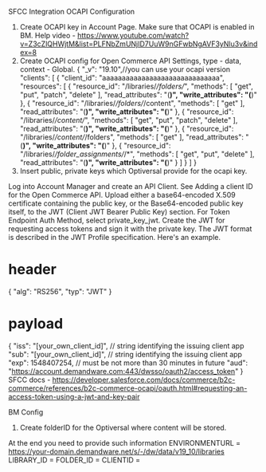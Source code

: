 SFCC Integration 
OCAPI Configuration
1. Create OCAPI key in Account Page. Make sure that OCAPI is enabled in BM.
    Help video - https://www.youtube.com/watch?v=Z3cZlQHWjtM&list=PLFNbZmUNjID7UuW9nGFwbNgAVF3yNlu3v&index=8
3. Create OCAPI config for Open Commerce API Settings, type - data, context - Global.
   {
	"_v": "19.10",//you can use your ocapi version
	"clients": [
		{
			"client_id": "aaaaaaaaaaaaaaaaaaaaaaaaaaaaaa",
			"resources": [
				{
					"resource_id": "/libraries/*/folders/*",
					"methods": [
						"get",
						"put",
						"patch",
						"delete"
					],
					"read_attributes": "(**)",
					"write_attributes": "(**)"
				},
				{
					"resource_id": "/libraries/*/folders/*/content",
					"methods": [
						"get"
					],
					"read_attributes": "(**)",
					"write_attributes": "(**)"
				},
				{
					"resource_id": "/libraries/*/content/*",
					"methods": [
						"get",
						"put",
						"patch",
						"delete"
					],
					"read_attributes": "(**)",
					"write_attributes": "(**)"
				},
				{
					"resource_id": "/libraries/*/content/*/folders",
					"methods": [
						"get"
					],
					"read_attributes": "(**)",
					"write_attributes": "(**)"
				},
				{
					"resource_id": "/libraries/*/folder_assignments/*/*",
					"methods": [
						"get",
						"put",
						"delete"
					],
					"read_attributes": "(**)",
					"write_attributes": "(**)"
				}
			]
		}
	]
}
4. Insert public, private keys which Optiversal provide for the ocapi key.

Log into Account Manager and create an API Client. See Adding a client ID for the Open Commerce API.
Upload either a base64-encoded X.509 certificate containing the public key, or the Base64-encoded public key itself, to the JWT (Client JWT Bearer Public Key) section.
For Token Endpoint Auth Method, select private_key_jwt.
Create the JWT for requesting access tokens and sign it with the private key. The JWT format is described in the JWT Profile specification. Here's an example.
# header
{
  "alg": "RS256",
  "typ": "JWT"
}
# payload
{
  "iss": "[your_own_client_id]",           // string identifying the issuing client app
  "sub": "[your_own_client_id]",   // string identifying the issuing client app
  "exp": 1548407254, // must be not more than 30 minutes in future
  "aud": "https://account.demandware.com:443/dwsso/oauth2/access_token"
}
SFCC docs - https://developer.salesforce.com/docs/commerce/b2c-commerce/references/b2c-commerce-ocapi/oauth.html#requesting-an-access-token-using-a-jwt-and-key-pair

BM Config
1. Create folderID for the Optiversal where content will be stored.

At the end you need to provide such information
ENVIRONMENTURL = https://your-domain.demandware.net/s/-/dw/data/v19_10/libraries
LIBRARY_ID = 
FOLDER_ID = 
CLIENTID = 

